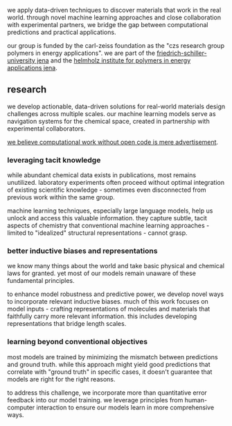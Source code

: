 we apply data-driven techniques to discover materials that work in the real world. through novel machine learning approaches and close collaboration with experimental partners, we bridge the gap between computational predictions and practical applications.

our group is funded by the carl-zeiss foundation as the "czs research group polymers in energy applications". we are part of the [friedrich-schiller-university jena](https://www.uni-jena.de/) and the [helmholz institute for polymers in energy applications jena](https://www.hipole-jena.de/).

## research

we develop actionable, data-driven solutions for real-world materials design challenges across multiple scales. our machine learning models serve as navigation systems for the chemical space, created in partnership with experimental collaborators.

[we believe computational work without open code is mere advertisement](https://statweb.stanford.edu/~wavelab/Wavelab_850/wavelab.pdf).

### leveraging tacit knowledge

while abundant chemical data exists in publications, most remains unutilized. 
laboratory experiments often proceed without optimal integration of existing scientific knowledge - sometimes even disconnected from previous work within the same group.

machine learning techniques, especially large language models, help us unlock and access this valuable information. they capture subtle, tacit aspects of chemistry that conventional machine learning approaches - limited to "idealized" structural representations - cannot grasp.

### better inductive biases and representations

we know many things about the world and take basic physical and chemical laws for granted. yet most of our models remain unaware of these fundamental principles.

to enhance model robustness and predictive power, we develop novel ways to incorporate relevant inductive biases. much of this work focuses on model inputs - crafting representations of molecules and materials that faithfully carry more relevant information. this includes developing representations that bridge length scales.

### learning beyond conventional objectives

most models are trained by minimizing the mismatch between predictions and ground truth. while this approach might yield good predictions that correlate with "ground truth" in specific cases, it doesn't guarantee that models are right for the right reasons.

to address this challenge, we incorporate more than quantitative error feedback into our model training. we leverage principles from human-computer interaction to ensure our models learn in more comprehensive ways.